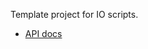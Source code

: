 Template project for IO scripts.

* [API docs](http://jesseeichar.github.com/scala-io-doc/0.4.0/index.html#!/overview)





